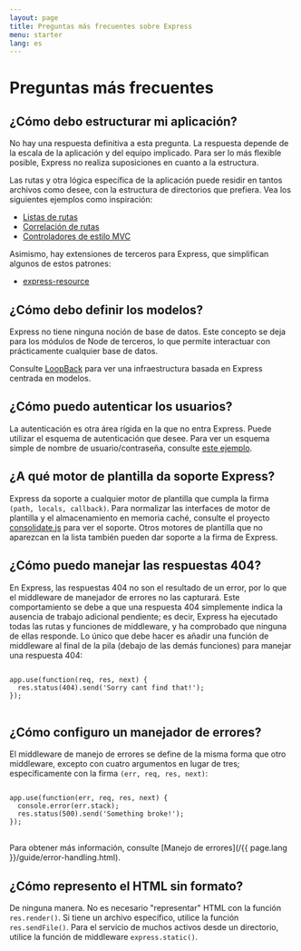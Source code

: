 ```yaml
---
layout: page
title: Preguntas más frecuentes sobre Express
menu: starter
lang: es
---
```


# Preguntas más frecuentes

## ¿Cómo debo estructurar mi aplicación?

No hay una respuesta definitiva a esta pregunta. La respuesta depende de la escala de la aplicación y del equipo implicado. Para ser lo más flexible posible, Express no realiza suposiciones en cuanto a la estructura.

Las rutas y otra lógica específica de la aplicación puede residir en tantos archivos como desee, con la estructura de directorios que prefiera. Vea los siguientes ejemplos como inspiración:

* [Listas de rutas](https://github.com/strongloop/express/blob/4.13.1/examples/route-separation/index.js#L32-47)
* [Correlación de rutas](https://github.com/strongloop/express/blob/4.13.1/examples/route-map/index.js#L52-L66)
* [Controladores de estilo MVC](https://github.com/strongloop/express/tree/master/examples/mvc)

Asimismo, hay extensiones de terceros para Express, que simplifican algunos de estos patrones:

* [express-resource](https://github.com/expressjs/express-resource)

## ¿Cómo debo definir los modelos?

Express no tiene ninguna noción de base de datos. Este concepto se deja para los módulos de Node de terceros, lo que permite interactuar con prácticamente cualquier base de datos.

Consulte [LoopBack](http://loopback.io) para ver una infraestructura basada en Express centrada en modelos.

## ¿Cómo puedo autenticar los usuarios?

La autenticación es otra área rígida en la que no entra Express.  Puede utilizar el esquema de autenticación que desee.
Para ver un esquema simple de nombre de usuario/contraseña, consulte [este ejemplo](https://github.com/strongloop/express/tree/master/examples/auth).


## ¿A qué motor de plantilla da soporte Express?

Express da soporte a cualquier motor de plantilla que cumpla la firma `(path, locals, callback)`.
Para normalizar las interfaces de motor de plantilla y el almacenamiento en memoria caché, consulte el proyecto [consolidate.js](https://github.com/visionmedia/consolidate.js) para ver el soporte. Otros motores de plantilla que no aparezcan en la lista también pueden dar soporte a la firma de Express.

## ¿Cómo puedo manejar las respuestas 404?

En Express, las respuestas 404 no son el resultado de un error, por lo que el middleware de manejador de errores no las capturará. Este comportamiento se debe a que una respuesta 404 simplemente indica la ausencia de trabajo adicional pendiente; es decir, Express ha ejecutado todas las rutas y funciones de middleware, y ha comprobado que ninguna de ellas responde. Lo único que debe hacer es añadir una función de middleware al final de la pila (debajo de las demás funciones) para manejar una respuesta 404:

<pre>
<code class="language-javascript" translate="no">
app.use(function(req, res, next) {
  res.status(404).send('Sorry cant find that!');
});
</code>
</pre>

## ¿Cómo configuro un manejador de errores?

El middleware de manejo de errores se define de la misma forma que otro middleware, excepto con cuatro argumentos en lugar de tres; específicamente con la firma `(err, req, res, next)`:

<pre>
<code class="language-javascript" translate="no">
app.use(function(err, req, res, next) {
  console.error(err.stack);
  res.status(500).send('Something broke!');
});
</code>
</pre>

Para obtener más información, consulte [Manejo de errores](/{{ page.lang }}/guide/error-handling.html).

## ¿Cómo represento el HTML sin formato?

De ninguna manera. No es necesario "representar" HTML con la función `res.render()`.
Si tiene un archivo específico, utilice la función `res.sendFile()`.
Para el servicio de muchos activos desde un directorio, utilice la función de middleware `express.static()`.
